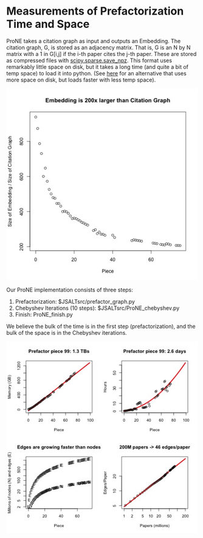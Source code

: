 # Measurements of Prefactorization Time and Space

ProNE takes a citation graph as input and outputs an Embedding.  The
citation graph, G, is stored as an adjacency matrix.  That is, G is an
N by N matrix with a 1 in G[i,j] if the i-th paper cites the j-th
paper.  These are stored as compressed files with <a
href="https://docs.scipy.org/doc/scipy/reference/generated/scipy.sparse.save_npz.html">scipy.sparse.save_npz</a>.
This format uses remarkably little space on disk, but it takes a long
time (and quite a bit of temp space) to load it into python.  (See <a href="https://github.com/kwchurch/JSALT_Better_Together/blob/main/src/JSALT_util.py">here</a> for an alternative that uses more space on disk, but loads faster with less temp space).


<img src="embedding_size.jpg" alt="Output ProNE Embeddings are 200x larger than the input citation graphs" width="600" />


Our ProNE implementation consists of three steps:
<ol>
<li>Prefactorization: $JSALTsrc/prefactor_graph.py</li>
<li>Chebyshev Iterations (10 steps): $JSALTsrc/ProNE_chebyshev.py</li>
<li>Finish: ProNE_finish.py</li>
</ol>

We believe the bulk of the time is in the first step (prefactorization),
and the bulk of the space is in the Chebyshev iterations.
<p>

<img src="prefactor.jpg" alt="Prefactorization will require 1.3 TBs and 2.6 days" width="800" />



